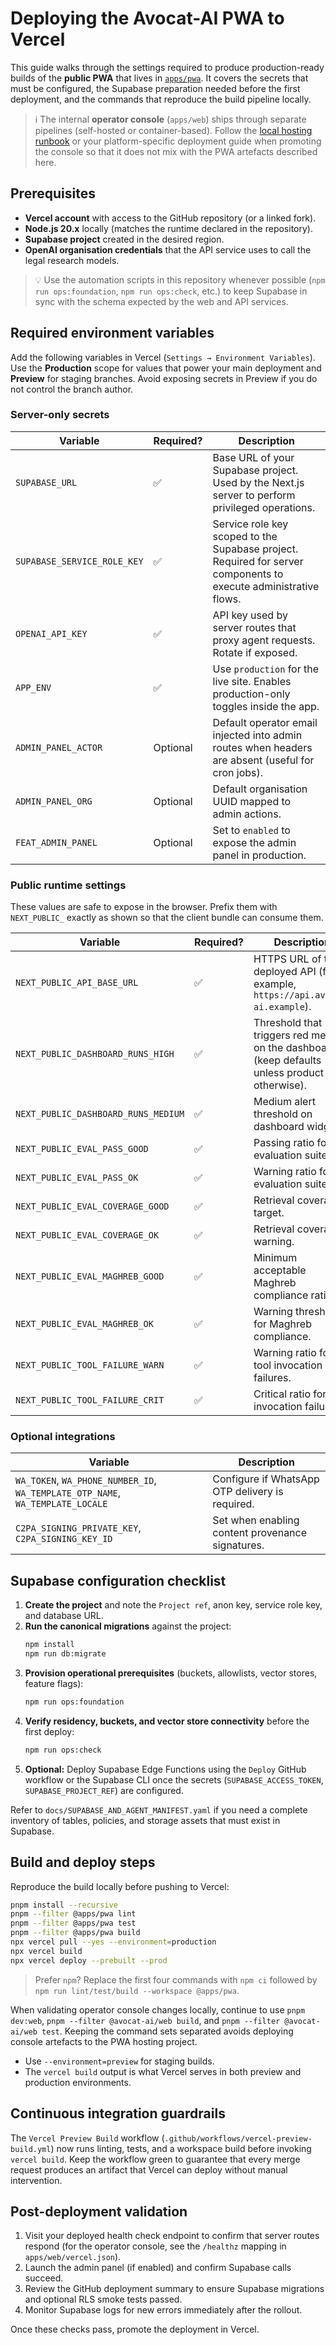 # Deploying the Avocat-AI PWA to Vercel

This guide walks through the settings required to produce production-ready builds of the **public PWA** that lives in [`apps/pwa`](../../apps/pwa). It covers the secrets that must be configured, the Supabase preparation needed before the first deployment, and the commands that reproduce the build pipeline locally.

> ℹ️ The internal **operator console** (`apps/web`) ships through separate pipelines (self-hosted or container-based). Follow the [local hosting runbook](../local-hosting.md) or your platform-specific deployment guide when promoting the console so that it does not mix with the PWA artefacts described here.

## Prerequisites

- **Vercel account** with access to the GitHub repository (or a linked fork).
- **Node.js 20.x** locally (matches the runtime declared in the repository).
- **Supabase project** created in the desired region.
- **OpenAI organisation credentials** that the API service uses to call the legal research models.

> 💡 Use the automation scripts in this repository whenever possible (`npm run ops:foundation`, `npm run ops:check`, etc.) to keep Supabase in sync with the schema expected by the web and API services.

## Required environment variables

Add the following variables in Vercel (`Settings → Environment Variables`). Use the **Production** scope for values that power your main deployment and **Preview** for staging branches. Avoid exposing secrets in Preview if you do not control the branch author.

### Server-only secrets

| Variable | Required? | Description |
| --- | --- | --- |
| `SUPABASE_URL` | ✅ | Base URL of your Supabase project. Used by the Next.js server to perform privileged operations. |
| `SUPABASE_SERVICE_ROLE_KEY` | ✅ | Service role key scoped to the Supabase project. Required for server components to execute administrative flows. |
| `OPENAI_API_KEY` | ✅ | API key used by server routes that proxy agent requests. Rotate if exposed. |
| `APP_ENV` | ✅ | Use `production` for the live site. Enables production-only toggles inside the app. |
| `ADMIN_PANEL_ACTOR` | Optional | Default operator email injected into admin routes when headers are absent (useful for cron jobs). |
| `ADMIN_PANEL_ORG` | Optional | Default organisation UUID mapped to admin actions. |
| `FEAT_ADMIN_PANEL` | Optional | Set to `enabled` to expose the admin panel in production. |

### Public runtime settings

These values are safe to expose in the browser. Prefix them with `NEXT_PUBLIC_` exactly as shown so that the client bundle can consume them.

| Variable | Required? | Description |
| --- | --- | --- |
| `NEXT_PUBLIC_API_BASE_URL` | ✅ | HTTPS URL of the deployed API (for example, `https://api.avocat-ai.example`). |
| `NEXT_PUBLIC_DASHBOARD_RUNS_HIGH` | ✅ | Threshold that triggers red metrics on the dashboard (keep defaults unless product asks otherwise). |
| `NEXT_PUBLIC_DASHBOARD_RUNS_MEDIUM` | ✅ | Medium alert threshold on dashboard widgets. |
| `NEXT_PUBLIC_EVAL_PASS_GOOD` | ✅ | Passing ratio for evaluation suites. |
| `NEXT_PUBLIC_EVAL_PASS_OK` | ✅ | Warning ratio for evaluation suites. |
| `NEXT_PUBLIC_EVAL_COVERAGE_GOOD` | ✅ | Retrieval coverage target. |
| `NEXT_PUBLIC_EVAL_COVERAGE_OK` | ✅ | Retrieval coverage warning. |
| `NEXT_PUBLIC_EVAL_MAGHREB_GOOD` | ✅ | Minimum acceptable Maghreb compliance ratio. |
| `NEXT_PUBLIC_EVAL_MAGHREB_OK` | ✅ | Warning threshold for Maghreb compliance. |
| `NEXT_PUBLIC_TOOL_FAILURE_WARN` | ✅ | Warning ratio for tool invocation failures. |
| `NEXT_PUBLIC_TOOL_FAILURE_CRIT` | ✅ | Critical ratio for tool invocation failures. |

### Optional integrations

| Variable | Description |
| --- | --- |
| `WA_TOKEN`, `WA_PHONE_NUMBER_ID`, `WA_TEMPLATE_OTP_NAME`, `WA_TEMPLATE_LOCALE` | Configure if WhatsApp OTP delivery is required. |
| `C2PA_SIGNING_PRIVATE_KEY`, `C2PA_SIGNING_KEY_ID` | Set when enabling content provenance signatures. |

## Supabase configuration checklist

1. **Create the project** and note the `Project ref`, anon key, service role key, and database URL.
2. **Run the canonical migrations** against the project:
   ```bash
   npm install
   npm run db:migrate
   ```
3. **Provision operational prerequisites** (buckets, allowlists, vector stores, feature flags):
   ```bash
   npm run ops:foundation
   ```
4. **Verify residency, buckets, and vector store connectivity** before the first deploy:
   ```bash
   npm run ops:check
   ```
5. **Optional:** Deploy Supabase Edge Functions using the `Deploy` GitHub workflow or the Supabase CLI once the secrets (`SUPABASE_ACCESS_TOKEN`, `SUPABASE_PROJECT_REF`) are configured.

Refer to `docs/SUPABASE_AND_AGENT_MANIFEST.yaml` if you need a complete inventory of tables, policies, and storage assets that must exist in Supabase.

## Build and deploy steps

Reproduce the build locally before pushing to Vercel:

```bash
pnpm install --recursive
pnpm --filter @apps/pwa lint
pnpm --filter @apps/pwa test
pnpm --filter @apps/pwa build
npx vercel pull --yes --environment=production
npx vercel build
npx vercel deploy --prebuilt --prod
```

> Prefer `npm`? Replace the first four commands with `npm ci` followed by `npm run lint/test/build --workspace @apps/pwa`.

When validating operator console changes locally, continue to use `pnpm dev:web`, `pnpm --filter @avocat-ai/web build`, and `pnpm --filter @avocat-ai/web test`. Keeping the command sets separated avoids deploying console artefacts to the PWA hosting project.

- Use `--environment=preview` for staging builds.
- The `vercel build` output is what Vercel serves in both preview and production environments.

## Continuous integration guardrails

The `Vercel Preview Build` workflow (`.github/workflows/vercel-preview-build.yml`) now runs linting, tests, and a workspace build before invoking `vercel build`. Keep the workflow green to guarantee that every merge request produces an artifact that Vercel can deploy without manual intervention.

## Post-deployment validation

1. Visit your deployed health check endpoint to confirm that server routes respond (for the operator console, see the `/healthz` mapping in `apps/web/vercel.json`).
2. Launch the admin panel (if enabled) and confirm Supabase calls succeed.
3. Review the GitHub deployment summary to ensure Supabase migrations and optional RLS smoke tests passed.
4. Monitor Supabase logs for new errors immediately after the rollout.

Once these checks pass, promote the deployment in Vercel.
